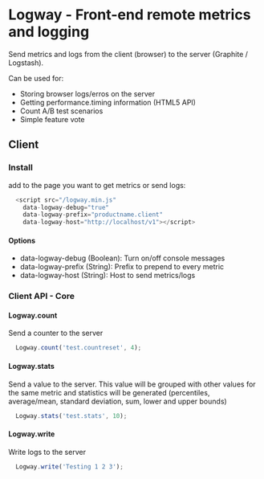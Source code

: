 # Logway - Front-end remote metrics and logging

Send metrics and logs from the client (browser)
to the server (Graphite / Logstash).

Can be used for:
* Storing browser logs/erros on the server
* Getting performance.timing information (HTML5 API)
* Count A/B test scenarios
* Simple feature vote

## Client

### Install
  add to the page you want to get metrics or send logs:

```js
  <script src="/logway.min.js"
    data-logway-debug="true"
    data-logway-prefix="productname.client"
    data-logway-host="http://localhost/v1"></script>
```

#### Options
* data-logway-debug (Boolean): Turn on/off console messages
* data-logway-prefix (String): Prefix to prepend to every metric
* data-logway-host (String): Host to send metrics/logs

### Client API - Core

#### Logway.count
Send a counter to the server
```js
  Logway.count('test.countreset', 4);
```

#### Logway.stats
Send a value to the server. This value will be grouped with other values for the
same metric and statistics will be generated (percentiles, average/mean,
standard deviation, sum, lower and upper bounds)
```js
  Logway.stats('test.stats', 10);
```

#### Logway.write
Write logs to the server
```js
  Logway.write('Testing 1 2 3');
```

<!--
## Server

## Install

## Usage
-->